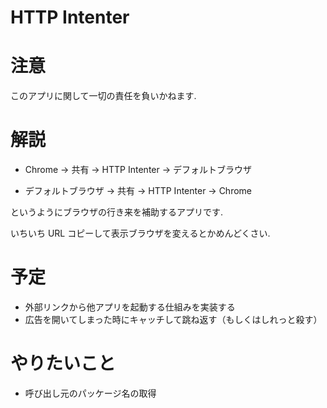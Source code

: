 # HTTP Intenter

# 注意

このアプリに関して一切の責任を負いかねます.

# 解説

- Chrome → 共有 → HTTP Intenter → デフォルトブラウザ

- デフォルトブラウザ → 共有 → HTTP Intenter → Chrome

というようにブラウザの行き来を補助するアプリです.

いちいち URL コピーして表示ブラウザを変えるとかめんどくさい.

# 予定

- 外部リンクから他アプリを起動する仕組みを実装する
- 広告を開いてしまった時にキャッチして跳ね返す（もしくはしれっと殺す）
 
# やりたいこと

- 呼び出し元のパッケージ名の取得
